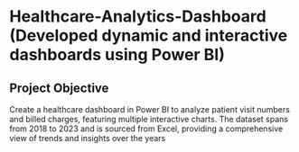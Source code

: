 # Healthcare-Analytics-Dashboard (Developed dynamic and interactive dashboards using Power BI)
## Project Objective
Create a healthcare dashboard in Power BI to analyze patient visit numbers and billed charges, featuring multiple interactive charts. The dataset spans from 2018 to 2023 and is sourced from Excel, providing a comprehensive view of trends and insights over the years
